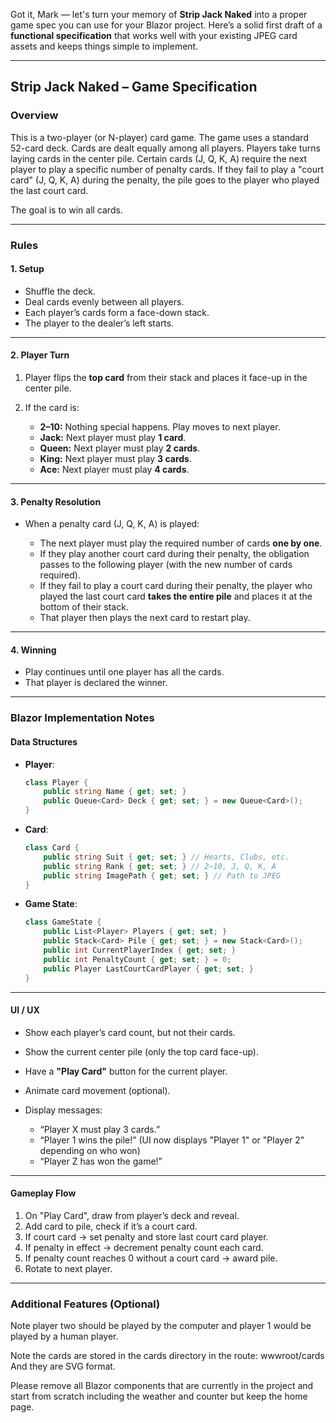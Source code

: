 Got it, Mark — let's turn your memory of **Strip Jack Naked** into a proper game spec you can use for your Blazor project.
Here’s a solid first draft of a **functional specification** that works well with your existing JPEG card assets and keeps things simple to implement.

---

## **Strip Jack Naked – Game Specification**

### **Overview**

This is a two-player (or N-player) card game. The game uses a standard 52-card deck. Cards are dealt equally among all players. Players take turns laying cards in the center pile. Certain cards (J, Q, K, A) require the next player to play a specific number of penalty cards. If they fail to play a "court card" (J, Q, K, A) during the penalty, the pile goes to the player who played the last court card.

The goal is to win all cards.

---

### **Rules**

#### **1. Setup**

* Shuffle the deck.
* Deal cards evenly between all players.
* Each player’s cards form a face-down stack.
* The player to the dealer’s left starts.

---

#### **2. Player Turn**

1. Player flips the **top card** from their stack and places it face-up in the center pile.
2. If the card is:

   * **2–10:** Nothing special happens. Play moves to next player.
   * **Jack:** Next player must play **1 card**.
   * **Queen:** Next player must play **2 cards**.
   * **King:** Next player must play **3 cards**.
   * **Ace:** Next player must play **4 cards**.

---

#### **3. Penalty Resolution**

* When a penalty card (J, Q, K, A) is played:

  * The next player must play the required number of cards **one by one**.
  * If they play another court card during their penalty, the obligation passes to the following player (with the new number of cards required).
  * If they fail to play a court card during their penalty, the player who played the last court card **takes the entire pile** and places it at the bottom of their stack.
  * That player then plays the next card to restart play.

---

#### **4. Winning**

* Play continues until one player has all the cards.
* That player is declared the winner.

---

### **Blazor Implementation Notes**

#### **Data Structures**

* **Player**:

  ```csharp
  class Player {
      public string Name { get; set; }
      public Queue<Card> Deck { get; set; } = new Queue<Card>();
  }
  ```

* **Card**:

  ```csharp
  class Card {
      public string Suit { get; set; } // Hearts, Clubs, etc.
      public string Rank { get; set; } // 2–10, J, Q, K, A
      public string ImagePath { get; set; } // Path to JPEG
  }
  ```

* **Game State**:

  ```csharp
  class GameState {
      public List<Player> Players { get; set; }
      public Stack<Card> Pile { get; set; } = new Stack<Card>();
      public int CurrentPlayerIndex { get; set; }
      public int PenaltyCount { get; set; } = 0;
      public Player LastCourtCardPlayer { get; set; }
  }
  ```

---

#### **UI / UX**

* Show each player’s card count, but not their cards.
* Show the current center pile (only the top card face-up).
* Have a **"Play Card"** button for the current player.
* Animate card movement (optional).
* Display messages:

  * “Player X must play 3 cards.”
  * “Player 1 wins the pile!” (UI now displays "Player 1" or "Player 2" depending on who won)
  * “Player Z has won the game!”

---

#### **Gameplay Flow**

1. On "Play Card", draw from player’s deck and reveal.
2. Add card to pile, check if it’s a court card.
3. If court card → set penalty and store last court card player.
4. If penalty in effect → decrement penalty count each card.
5. If penalty count reaches 0 without a court card → award pile.
6. Rotate to next player.

---

### **Additional Features (Optional)**

Note player two should be played by the computer and player 1 would be played by a human player.

Note the cards are stored in the cards directory in the route: wwwroot/cards
 And they are SVG format.

  Please remove all Blazor components that are currently in the project and start from scratch including the weather and counter but keep the home page.